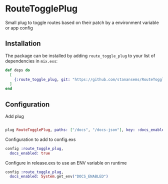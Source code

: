 # RouteTogglePlug

Small plug to toggle routes based on their patch by a environment variable or app config

## Installation

The package can be installed by adding `route_toggle_plug` to your list of dependencies in `mix.exs`:

```elixir
def deps do
  [
    {:route_toggle_plug, git: "https://github.com/stanansems/RouteTogglePlug.git", tag: "0.1.2"}
  ]
end
```

## Configuration

Add plug
```elixir

plug RouteTogglePlug, paths: ["/docs", "/docs-json"], key: :docs_enabled

```

Configuration to add to config.exs

```elixir
config :route_toggle_plug,
  docs_enabled: true
```

Configure in release.exs to use an ENV variable on runtime
```elixir
config :route_toggle_plug,
  docs_enabled: System.get_env("DOCS_ENABLED")
```
